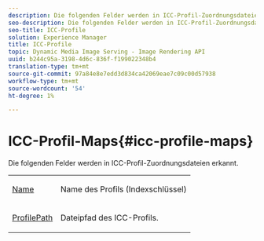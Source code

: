 ```yaml
---
description: Die folgenden Felder werden in ICC-Profil-Zuordnungsdateien erkannt.
seo-description: Die folgenden Felder werden in ICC-Profil-Zuordnungsdateien erkannt.
seo-title: ICC-Profile
solution: Experience Manager
title: ICC-Profile
topic: Dynamic Media Image Serving - Image Rendering API
uuid: b244c95a-3198-4d6c-836f-f199022348b4
translation-type: tm+mt
source-git-commit: 97a84e8e7edd3d834ca42069eae7c09c00d57938
workflow-type: tm+mt
source-wordcount: '54'
ht-degree: 1%

---
```



# ICC-Profil-Maps{#icc-profile-maps}

Die folgenden Felder werden in ICC-Profil-Zuordnungsdateien erkannt.

<table id="simpletable_91C7631EE91141DCB6EE70441BC724A9"> 
 <tr class="strow"> 
  <td class="stentry"> <p><span class="codeph"> <a href="../../../../../../is-api/image-catalog/image-serving-api-ref/c-image-catalog-reference/c-icc-profile-map-reference/r-name-icc.md#reference-9e7d3c8e35434981a3dfac66b8946cbe" type="reference" format="dita" scope="local"> Name</a></span> </p></td> 
  <td class="stentry"> <p>Name des Profils (Indexschlüssel) </p></td> 
 </tr> 
 <tr class="strow"> 
  <td class="stentry"> <p><span class="codeph"> <a href="../../../../../../is-api/image-catalog/image-serving-api-ref/c-image-catalog-reference/c-icc-profile-map-reference/r-profilepath-icc.md#reference-d0db8b059a60437992fe1ae35761cb95" type="reference" format="dita" scope="local"> ProfilePath</a></span> </p> </td> 
  <td class="stentry"> <p>Dateipfad des ICC-Profils. </p></td> 
 </tr> 
</table>

